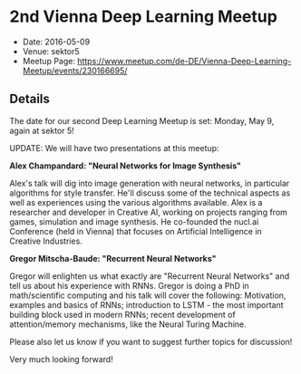 # 2nd Vienna Deep Learning Meetup

* Date: 2016-05-09
* Venue: sektor5
* Meetup Page: https://www.meetup.com/de-DE/Vienna-Deep-Learning-Meetup/events/230166695/

## Details

The date for our second Deep Learning Meetup is set: Monday, May 9, again at sektor 5!

UPDATE: We will have two presentations at this meetup:

**Alex Champandard: "Neural Networks for Image Synthesis"**

Alex's talk will dig into image generation with neural networks, in particular algorithms for style transfer. He'll discuss some of the technical aspects as well as experiences using the various algorithms available. Alex is a researcher and developer in Creative AI, working on projects ranging from games, simulation and image synthesis. He co-founded the nucl.ai Conference (held in Vienna) that focuses on Artificial Intelligence in Creative Industries.

**Gregor Mitscha-Baude: "Recurrent Neural Networks"**

Gregor will enlighten us what exactly are "Recurrent Neural Networks" and tell us about his experience with RNNs. Gregor is doing a PhD in math/scientific computing and his talk will cover the following: Motivation, examples and basics of RNNs; introduction to LSTM - the most important building block used in modern RNNs; recent development of attention/memory mechanisms, like the Neural Turing Machine.

Please also let us know if you want to suggest further topics for discussion!

Very much looking forward!